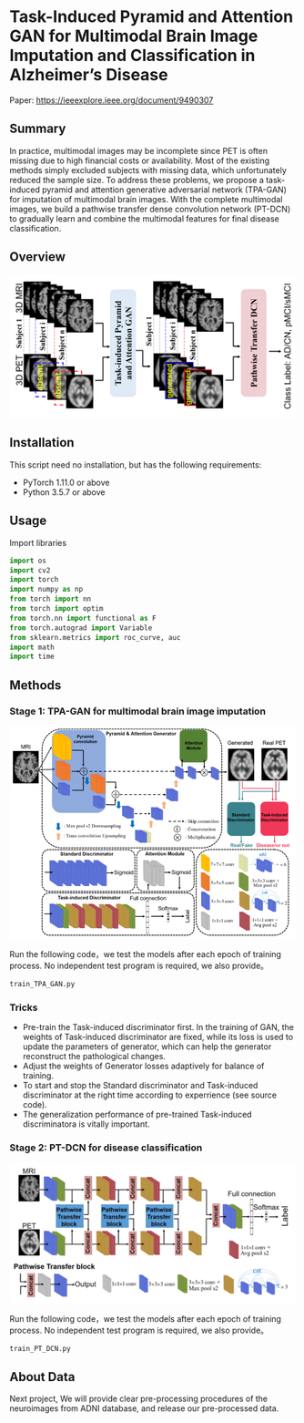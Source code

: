 # Task-Induced Pyramid and Attention GAN for Multimodal Brain Image Imputation and Classification in Alzheimer’s Disease
Paper: https://ieeexplore.ieee.org/document/9490307

## Summary

In practice, multimodal images may be incomplete since PET is often missing due to high financial costs or availability. Most of the existing methods simply excluded subjects with missing data, which unfortunately reduced the sample size. To address these problems, we propose a task-induced pyramid and attention generative adversarial network (TPA-GAN) for imputation of multimodal brain images. With the complete multimodal images, we build a pathwise transfer dense convolution network (PT-DCN) to gradually learn and combine the multimodal features for final disease classification.

## Overview
<p align="center">
  <img src="https://github.com/xiaoxingxingkz/TPA-GAN/blob/main/Figure_in_paper/Fig1.png" width="700">
</p>

## Installation

This script need no installation, but has the following requirements:
* PyTorch 1.11.0 or above
* Python 3.5.7 or above

## Usage

Import libraries

```python
import os
import cv2
import torch
import numpy as np
from torch import nn
from torch import optim
from torch.nn import functional as F 
from torch.autograd import Variable
from sklearn.metrics import roc_curve, auc
import math
import time
```
## Methods
### Stage 1: TPA-GAN for multimodal brain image imputation
<p align="center">
  <img src="https://github.com/xiaoxingxingkz/TPA-GAN/blob/main/Figure_in_paper/Fig2.png" width="700">
</p>

Run the following code，we test the models after each epoch of training process. No independent test program is required, we also provide。
```python
train_TPA_GAN.py
```
### Tricks
* Pre-train the Task-induced discriminator first. In the training of GAN, the weights of Task-induced discriminator are fixed, while its loss is used to update the parameters of generator, which can help the generator reconstruct the pathological changes.
* Adjust the weights of Generator losses adaptively for balance of training.
* To start and stop the Standard discriminator and Task-induced discriminator at the right time according to experrience (see source code).
* The generalization performance of pre-trained Task-induced discriminatora is vitally important.

### Stage 2: PT-DCN for disease classification 
<p align="center">
  <img src="https://github.com/xiaoxingxingkz/TPA-GAN/blob/main/Figure_in_paper/Fig3.png" width="700">
</p>


Run the following code，we test the models after each epoch of training process. No independent test program is required, we also provide。
```python
train_PT_DCN.py
```
## About Data
Next project, We will provide clear pre-processing procedures of the neuroimages from ADNI database, and release our pre-processed data.
